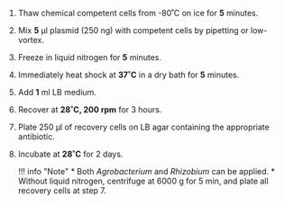1. Thaw chemical competent cells from -80˚C on ice for **5** minutes.
2. Mix **5** μl plasmid (250 ng) with competent cells by pipetting or low-vortex.
3. Freeze in liquid nitrogen for **5** minutes.
4. Immediately heat shock at **37˚C** in a dry bath for **5** minutes.
5. Add **1** ml LB medium.
6. Recover at **28˚C, 200 rpm** for 3 hours.
7. Plate 250 μl of recovery cells on LB agar containing the appropriate antibiotic.
8. Incubate at **28˚C** for 2 days.

    !!! info "Note"
        * Both *Agrobacterium* and *Rhizobium* can be applied.
        * Without liquid nitrogen, centrifuge at 6000 g for 5 min, and plate all recovery cells at step 7.